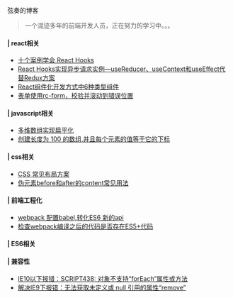 弦奏的博客

> 一个混迹多年的前端开发人员，正在努力的学习中。。。

#### | react相关

* [十个案例学会 React Hooks](<https://github.com/xianzou/blog/issues/2>)
* [React Hooks实现异步请求实例—useReducer、useContext和useEffect代替Redux方案](<https://github.com/xianzou/blog/issues/3>)
* [React组件化开发方式中6种类型组件](<https://github.com/xianzou/blog/issues/12>)
* [表单使用rc-form，校验并滚动到错误位置](<https://github.com/xianzou/blog/issues/13>)

#### | javascript相关

* [多维数组实现扁平化](<https://github.com/xianzou/blog/issues/5>)
* [创建长度为 100 的数组,并且每个元素的值等于它的下标](<https://github.com/xianzou/blog/issues/7>)

#### | css相关
* [CSS 常见布局方案](<https://github.com/xianzou/blog/issues/9>)
* [伪元素before和after的content常见用法 ](<https://github.com/xianzou/blog/issues/11>)

#### | 前端工程化

* [webpack 配置babel,转化ES6 新的api](<https://github.com/xianzou/blog/issues/1>)
* [检查webpack编译之后的代码是否存在ES5+代码](<https://github.com/xianzou/blog/issues/10>)

#### | ES6相关

#### | 兼容性
* [IE10以下报错：SCRIPT438: 对象不支持“forEach”属性或方法](<https://github.com/xianzou/blog/issues/6>)
* [解决IE9下报错：无法获取未定义或 null 引用的属性“remove”](<https://github.com/xianzou/blog/issues/8>)



